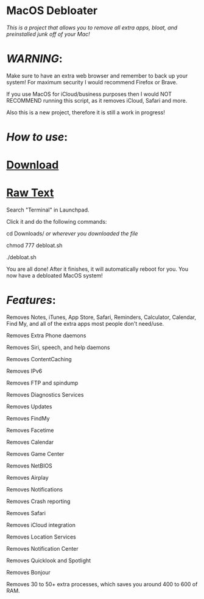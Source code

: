 # MacOS Debloater

*This is a project that allows you to remove all extra apps, bloat, and preinstalled junk off of your Mac!*

# *WARNING*:

Make sure to have an extra web browser and remember to back up your system! For maximum security I would recommend Firefox or Brave.

If you use MacOS for iCloud/business purposes then I would NOT RECOMMEND running this script, as it removes iCloud, Safari and more.

Also this is a new project, therefore it is still a work in progress!

# *How to use*:

# [Download](https://github.com/dotslashlevi/macosdebloater/releases/download/v0.1/debloat.sh)

# [Raw Text](https://raw.githubusercontent.com/dotslashlevi/macosdebloater/scripts/debloat.sh)

Search "Terminal" in Launchpad.

Click it and do the following commands:

cd Downloads/ *or wherever you downloaded the file*

chmod 777 debloat.sh

./debloat.sh

You are all done! After it finishes, it will automatically reboot for you. You now have a debloated MacOS system!

# *Features*:

Removes Notes, iTunes, App Store, Safari, Reminders, Calculator, Calendar, Find My, and all of the extra apps most people don't need/use.

Removes Extra Phone daemons

Removes Siri, speech, and help daemons

Removes ContentCaching

Removes IPv6

Removes FTP and spindump

Removes Diagnostics Services

Removes Updates

Removes FindMy

Removes Facetime

Removes Calendar

Removes Game Center

Removes NetBIOS

Removes Airplay

Removes Notifications

Removes Crash reporting

Removes Safari

Removes iCloud integration

Removes Location Services

Removes Notification Center

Removes Quicklook and Spotlight

Removes Bonjour

Removes 30 to 50+ extra processes, which saves you around 400 to 600 of RAM.
